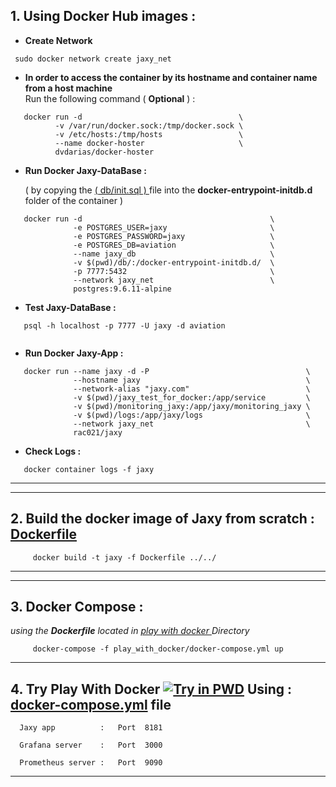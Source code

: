 
## 1. **Using Docker Hub images :**

* **Create Network** 

```
 sudo docker network create jaxy_net
```

* **In order to access the container by its hostname and container name from a host machine**    
    Run the following command ( **Optional** ) :

```
   docker run -d                                   \
          -v /var/run/docker.sock:/tmp/docker.sock \
          -v /etc/hosts:/tmp/hosts                 \
          --name docker-hoster                     \
          dvdarias/docker-hoster
```


* **Run Docker Jaxy-DataBase :** 

  ( by copying the  [ ( db/init.sql ) ](https://github.com/rac021/Jaxy/blob/master/jaxy/demo/18_Docker/db/init.sql) file into the  **docker-entrypoint-initdb.d** folder of the container )

```
   docker run -d                                          \
              -e POSTGRES_USER=jaxy                       \
              -e POSTGRES_PASSWORD=jaxy                   \
              -e POSTGRES_DB=aviation                     \
              --name jaxy_db                              \
              -v $(pwd)/db/:/docker-entrypoint-initdb.d/  \
              -p 7777:5432                                \
              --network jaxy_net                          \
              postgres:9.6.11-alpine
```
* **Test Jaxy-DataBase :**

``` 
   psql -h localhost -p 7777 -U jaxy -d aviation
 
```

* **Run Docker Jaxy-App :**

```
   docker run --name jaxy -d -P                                   \
              --hostname jaxy                                     \
              --network-alias "jaxy.com"                          \
              -v $(pwd)/jaxy_test_for_docker:/app/service         \
              -v $(pwd)/monitoring_jaxy:/app/jaxy/monitoring_jaxy \
              -v $(pwd)/logs:/app/jaxy/logs                       \
              --network jaxy_net                                  \
              rac021/jaxy               
```

* **Check Logs :**

```
   docker container logs -f jaxy
```

----
----

## 2. **Build the docker image of Jaxy from scratch : [Dockerfile](https://github.com/rac021/Jaxy/blob/master/jaxy/demo/18_Docker/Dockerfile)**

``` 
     docker build -t jaxy -f Dockerfile ../../      
```
---
---


## 3. **Docker Compose :** 
*using the **Dockerfile** located in [play with docker ]( https://github.com/rac021/Jaxy/tree/master/jaxy/demo/18_Docker/play_with_docker ) Directory* 

```
     docker-compose -f play_with_docker/docker-compose.yml up
```
---

## 4. **Try Play With Docker** [![Try in PWD](https://raw.githubusercontent.com/play-with-docker/stacks/master/assets/images/button.png)](https://labs.play-with-docker.com/?stack=https://raw.githubusercontent.com/rac021/Jaxy/master/jaxy/demo/18_Docker/docker-compose.yml)  Using : [docker-compose.yml](https://github.com/rac021/Jaxy/blob/master/jaxy/demo/18_Docker/docker-compose.yml) file


      Jaxy app          :   Port  8181 
     
      Grafana server    :   Port  3000 
     
      Prometheus server :   Port  9090     
     
---

